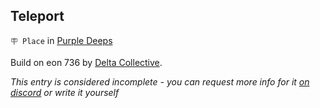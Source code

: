 ## Teleport

`🪧 Place` in [Purple Deeps](<https://zeithalt.github.io/r/purple_deeps.html>)

Build on eon 736 by [Delta Collective](<https://zeithalt.github.io/r/delta_collective.html>).

_This entry is considered incomplete - you can request more info for it [on discord](<https://discord.com/channels/562910943848169472/1173922660489633802>) or write it yourself_

